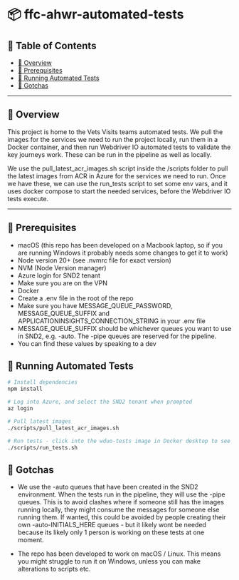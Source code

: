 # 📦 ffc-ahwr-automated-tests

## 📝 Table of Contents
- [📖 Overview](#-overview)
- [🚀 Prerequisites](#️-prerequisites)
- [🧪 Running Automated Tests](#-running-automated-tests)
- [🙈 Gotchas](#-gotchas)

---

## 📖 Overview
This project is home to the Vets Visits teams automated tests. We pull the images for the services we need to run the project locally,
run them in a Docker container, and then run Webdriver IO automated tests to validate the key journeys work. These can be run in the pipeline
as well as locally.

We use the pull_latest_acr_images.sh script inside the /scripts folder to pull the latest images from ACR in Azure for the services we need to run. Once we have these, 
we can use the run_tests script to set some env vars, and it uses docker compose to start the needed services, before the Webdriver IO tests execute.

---

## 🚀 Prerequisites
- macOS (this repo has been developed on a Macbook laptop, so if you are running Windows it probably needs some changes to get it to work)
- Node version 20+ (see .nvmrc file for exact version)
- NVM (Node Version manager)
- Azure login for SND2 tenant
- Make sure you are on the VPN
- Docker
- Create a .env file in the root of the repo
- Make sure you have MESSAGE_QUEUE_PASSWORD, MESSAGE_QUEUE_SUFFIX and APPLICATIONINSIGHTS_CONNECTION_STRING in your .env file
- MESSAGE_QUEUE_SUFFIX should be whichever queues you want to use in SND2, e.g. -auto. The -pipe queues are reserved for the pipeline.
- You can find these values by speaking to a dev

## 🧪 Running Automated Tests

```bash
# Install dependencies
npm install

# Log into Azure, and select the SND2 tenant when prompted
az login

# Pull latest images
./scripts/pull_latest_acr_images.sh

# Run tests - click into the wduo-tests image in Docker desktop to see the logs, where you can see the test running
./scripts/run_tests.sh

```

## 🙈 Gotchas

- We use the -auto queues that have been created in the SND2 environment. When the tests run in the pipeline, they will use the -pipe queues. This
is to avoid clashes where if someone still has the images running locally, they might consume the messages for someone else running them. If wanted,
this could be avoided by people creating their own -auto-INITIALS_HERE queues - but it likely wont be needed because its likely only 1 person is
working on these tests at one moment.

- The repo has been developed to work on macOS / Linux. This means you might struggle to run it on Windows, unless you can make alterations to scripts etc.